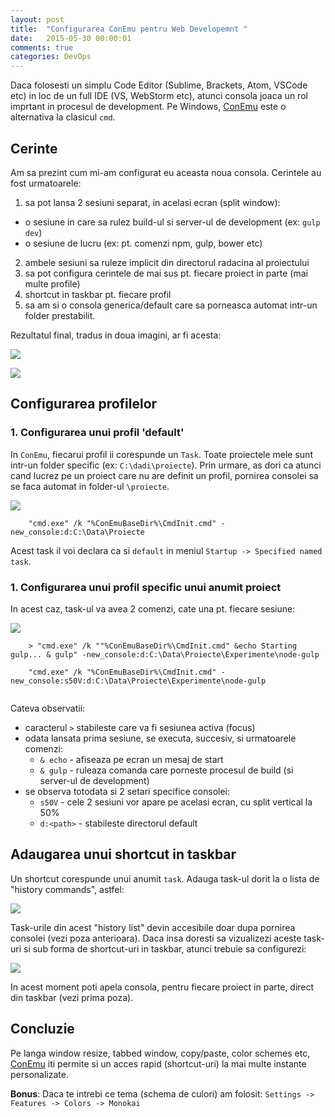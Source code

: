 ```yaml
---
layout: post
title:  "Configurarea ConEmu pentru Web Developemnt "
date:   2015-05-30 00:00:01
comments: true
categories: DevOps
---
```


Daca folosesti un simplu Code Editor (Sublime, Brackets, Atom, VSCode etc) in loc de un full IDE (VS, WebStorm etc), atunci consola joaca un rol imprtant in procesul de development.
Pe Windows, [ConEmu](http://conemu.github.io/) este o alternativa la clasicul `cmd`.

## Cerinte

Am sa prezint cum mi-am configurat eu aceasta noua consola. Cerintele au fost urmatoarele:

1. sa pot lansa 2 sesiuni separat, in acelasi ecran (split window): 
 - o sesiune in care sa rulez build-ul si server-ul de development (ex: `gulp dev`)
 - o sesiune de lucru (ex: pt. comenzi npm, gulp, bower etc)
2. ambele sesiuni sa ruleze implicit din directorul radacina al proiectului
3. sa pot configura cerintele de mai sus pt. fiecare proiect in parte (mai multe profile)
4. shortcut in taskbar pt. fiecare profil
5. sa am si o consola generica/default care sa porneasca automat intr-un folder prestabilit.

Rezultatul final, tradus in doua imagini, ar fi acesta:

![](https://dl.dropboxusercontent.com/u/43065769/blog/images/2015/05-30-conemu-shortut.png)

![](https://dl.dropboxusercontent.com/u/43065769/blog/images/2015/05-30-conemu-split-sessions.png)

## Configurarea profilelor

### 1. Configurarea unui profil 'default'

In `ConEmu`, fiecarui profil ii corespunde un `Task`. Toate proiectele mele sunt intr-un folder specific (ex: `C:\dadi\proiecte`). Prin urmare, as dori ca atunci cand lucrez pe un proiect care nu are definit un profil, pornirea consolei sa se faca automat in folder-ul `\proiecte`.

![](https://dl.dropboxusercontent.com/u/43065769/blog/images/2015/05-30-default-task.png)

```
	"cmd.exe" /k "%ConEmuBaseDir%\CmdInit.cmd" -new_console:d:C:\Data\Proiecte
```

Acest task il voi declara ca si `default` in meniul `Startup -> Specified named task`.

### 1. Configurarea unui profil specific unui anumit proiect

In acest caz, task-ul va avea 2 comenzi, cate una pt. fiecare sesiune:

![](https://dl.dropboxusercontent.com/u/43065769/blog/images/2015/05-30-project-task.png)

```
	> "cmd.exe" /k ""%ConEmuBaseDir%\CmdInit.cmd" &echo Starting gulp... & gulp" -new_console:d:C:\Data\Proiecte\Experimente\node-gulp
	
	"cmd.exe" /k "%ConEmuBaseDir%\CmdInit.cmd" -new_console:s50V:d:C:\Data\Proiecte\Experimente\node-gulp
	
```

Cateva observatii:

- caracterul `>` stabileste care va fi sesiunea activa (focus)
- odata lansata prima sesiune, se executa, succesiv, si urmatoarele comenzi:
	- `& echo` - afiseaza pe ecran un mesaj de start
	- `& gulp` - ruleaza comanda care porneste procesul de build (si server-ul de development)
- se observa totodata si 2 setari specifice consolei:
	- `s50V` - cele 2 sesiuni vor apare pe acelasi ecran, cu split vertical la 50%
	- `d:<path>` - stabileste directorul default 
	
## Adaugarea unui shortcut in taskbar

Un shortcut corespunde unui anumit `task`. Adauga task-ul dorit la o lista de "history commands", astfel: 

![](https://dl.dropboxusercontent.com/u/43065769/blog/images/2015/05-30-new-console-dialog.png)

Task-urile din acest "history list" devin accesibile doar dupa pornirea consolei (vezi poza anterioara).
Daca insa doresti sa vizualizezi aceste task-uri si sub forma de shortcut-uri in taskbar, atunci trebuie sa configurezi:

![](https://dl.dropboxusercontent.com/u/43065769/blog/images/2015/05-30-add-history-to-taskbar.png)

In acest moment poti apela consola, pentru fiecare proiect in parte, direct din taskbar (vezi prima poza).

## Concluzie

Pe langa window resize, tabbed window, copy/paste, color schemes etc, [ConEmu](http://conemu.github.io/) iti permite si un acces rapid (shortcut-uri) la mai multe instante personalizate.

**Bonus**: Daca te intrebi ce tema (schema de culori) am folosit: `Settings -> Features -> Colors -> Monokai`